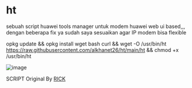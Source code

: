 # ht

sebuah script huawei tools manager untuk modem huawei web ui based,,,
dengan beberapa fix ya sudah saya sesuaikan agar IP modem bisa flexible

opkg update && opkg install wget bash curl && wget -O /usr/bin/ht https://raw.githubusercontent.com/alkhanet26/ht/main/ht && chmod +x /usr/bin/ht

![image](https://github.com/user-attachments/assets/80edea5d-dcaf-42ef-a2cb-6fd77c250637)


SCRIPT Original By [RICK](https://github.com/ahmadqsya)
